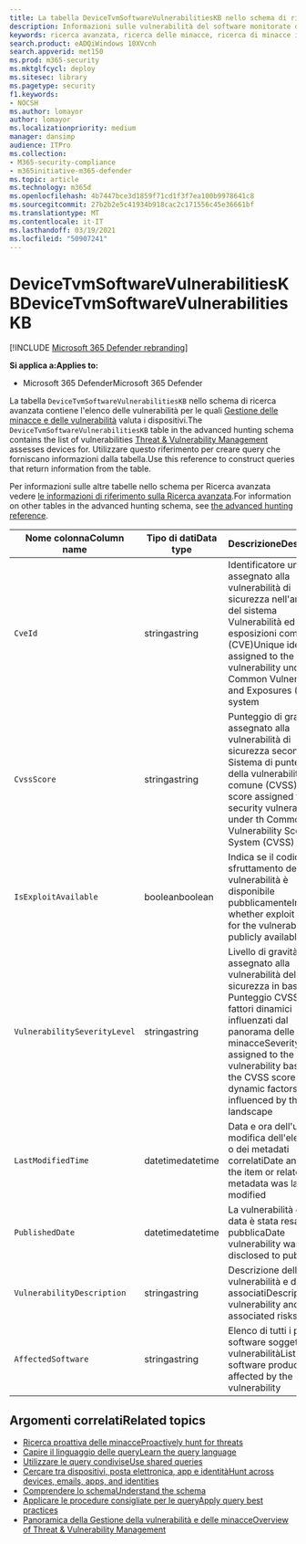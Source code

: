 ```yaml
---
title: La tabella DeviceTvmSoftwareVulnerabilitiesKB nello schema di ricerca avanzata
description: Informazioni sulle vulnerabilità del software monitorate dalla Gestione delle minacce e delle vulnerabilità nella tabella DeviceTvmSoftwareVulnerabilitiesKB dello schema di ricerca avanzata.
keywords: ricerca avanzata, ricerca delle minacce, ricerca di minacce informatiche, protezione dalle minacce Microsoft, Microsoft 365, mtp, m365, ricerca, query, telemetria, schema, riferimento, kusto, tabella, colonna, tipo di dati, descrizione, gestione delle vulnerabilità & delle minacce, TVM, gestione dei dispositivi, software, inventario, vulnerabilità, ID CVE, CVSS, DeviceTvmSoftwareVulnerabilitiesKB
search.product: eADQiWindows 10XVcnh
search.appverid: met150
ms.prod: m365-security
ms.mktglfcycl: deploy
ms.sitesec: library
ms.pagetype: security
f1.keywords:
- NOCSH
ms.author: lomayor
author: lomayor
ms.localizationpriority: medium
manager: dansimp
audience: ITPro
ms.collection:
- M365-security-compliance
- m365initiative-m365-defender
ms.topic: article
ms.technology: m365d
ms.openlocfilehash: 4b7447bce3d1859f71cd1f3f7ea100b9978641c8
ms.sourcegitcommit: 27b2b2e5c41934b918cac2c171556c45e36661bf
ms.translationtype: MT
ms.contentlocale: it-IT
ms.lasthandoff: 03/19/2021
ms.locfileid: "50907241"
---
```

# <a name="devicetvmsoftwarevulnerabilitieskb"></a><span data-ttu-id="2cc26-104">DeviceTvmSoftwareVulnerabilitiesKB</span><span class="sxs-lookup"><span data-stu-id="2cc26-104">DeviceTvmSoftwareVulnerabilitiesKB</span></span>

[!INCLUDE [Microsoft 365 Defender rebranding](../includes/microsoft-defender.md)]


<span data-ttu-id="2cc26-105">**Si applica a:**</span><span class="sxs-lookup"><span data-stu-id="2cc26-105">**Applies to:**</span></span>
- <span data-ttu-id="2cc26-106">Microsoft 365 Defender</span><span class="sxs-lookup"><span data-stu-id="2cc26-106">Microsoft 365 Defender</span></span>



<span data-ttu-id="2cc26-107">La tabella `DeviceTvmSoftwareVulnerabilitiesKB` nello schema di ricerca avanzata contiene l'elenco delle vulnerabilità per le quali [Gestione delle minacce e delle vulnerabilità](/windows/security/threat-protection/microsoft-defender-atp/next-gen-threat-and-vuln-mgt) valuta i dispositivi.</span><span class="sxs-lookup"><span data-stu-id="2cc26-107">The `DeviceTvmSoftwareVulnerabilitiesKB` table in the advanced hunting schema contains the list of vulnerabilities [Threat & Vulnerability Management](/windows/security/threat-protection/microsoft-defender-atp/next-gen-threat-and-vuln-mgt) assesses devices for.</span></span> <span data-ttu-id="2cc26-108">Utilizzare questo riferimento per creare query che forniscano informazioni dalla tabella.</span><span class="sxs-lookup"><span data-stu-id="2cc26-108">Use this reference to construct queries that return information from the table.</span></span>

<span data-ttu-id="2cc26-109">Per informazioni sulle altre tabelle nello schema per Ricerca avanzata vedere [le informazioni di riferimento sulla Ricerca avanzata](advanced-hunting-schema-tables.md).</span><span class="sxs-lookup"><span data-stu-id="2cc26-109">For information on other tables in the advanced hunting schema, see [the advanced hunting reference](advanced-hunting-schema-tables.md).</span></span>

| <span data-ttu-id="2cc26-110">Nome colonna</span><span class="sxs-lookup"><span data-stu-id="2cc26-110">Column name</span></span> | <span data-ttu-id="2cc26-111">Tipo di dati</span><span class="sxs-lookup"><span data-stu-id="2cc26-111">Data type</span></span> | <span data-ttu-id="2cc26-112">Descrizione</span><span class="sxs-lookup"><span data-stu-id="2cc26-112">Description</span></span> |
|-------------|-----------|-------------|
| `CveId` | <span data-ttu-id="2cc26-113">stringa</span><span class="sxs-lookup"><span data-stu-id="2cc26-113">string</span></span> | <span data-ttu-id="2cc26-114">Identificatore univoco assegnato alla vulnerabilità di sicurezza nell'ambito del sistema Vulnerabilità ed esposizioni comuni (CVE)</span><span class="sxs-lookup"><span data-stu-id="2cc26-114">Unique identifier assigned to the security vulnerability under the Common Vulnerabilities and Exposures (CVE) system</span></span> |
| `CvssScore` | <span data-ttu-id="2cc26-115">stringa</span><span class="sxs-lookup"><span data-stu-id="2cc26-115">string</span></span> | <span data-ttu-id="2cc26-116">Punteggio di gravità assegnato alla vulnerabilità di sicurezza secondo il Sistema di punteggio della vulnerabilità comune (CVSS)</span><span class="sxs-lookup"><span data-stu-id="2cc26-116">Severity score assigned to the security vulnerability under th Common Vulnerability Scoring System (CVSS)</span></span> |
| `IsExploitAvailable` | <span data-ttu-id="2cc26-117">boolean</span><span class="sxs-lookup"><span data-stu-id="2cc26-117">boolean</span></span> | <span data-ttu-id="2cc26-118">Indica se il codice di sfruttamento della vulnerabilità è disponibile pubblicamente</span><span class="sxs-lookup"><span data-stu-id="2cc26-118">Indicates whether exploit code for the vulnerability is publicly available</span></span> |
| `VulnerabilitySeverityLevel` | <span data-ttu-id="2cc26-119">stringa</span><span class="sxs-lookup"><span data-stu-id="2cc26-119">string</span></span> | <span data-ttu-id="2cc26-120">Livello di gravità assegnato alla vulnerabilità della sicurezza in base al Punteggio CVSS e ai fattori dinamici influenzati dal panorama delle minacce</span><span class="sxs-lookup"><span data-stu-id="2cc26-120">Severity level assigned to the security vulnerability based on the CVSS score and dynamic factors influenced by the threat landscape</span></span> |
| `LastModifiedTime` | <span data-ttu-id="2cc26-121">datetime</span><span class="sxs-lookup"><span data-stu-id="2cc26-121">datetime</span></span> | <span data-ttu-id="2cc26-122">Data e ora dell'ultima modifica dell'elemento o dei metadati correlati</span><span class="sxs-lookup"><span data-stu-id="2cc26-122">Date and time the item or related metadata was last modified</span></span> |
| `PublishedDate` | <span data-ttu-id="2cc26-123">datetime</span><span class="sxs-lookup"><span data-stu-id="2cc26-123">datetime</span></span> | <span data-ttu-id="2cc26-124">La vulnerabilità della data è stata resa pubblica</span><span class="sxs-lookup"><span data-stu-id="2cc26-124">Date vulnerability was disclosed to public</span></span> |
| `VulnerabilityDescription` | <span data-ttu-id="2cc26-125">stringa</span><span class="sxs-lookup"><span data-stu-id="2cc26-125">string</span></span> | <span data-ttu-id="2cc26-126">Descrizione della vulnerabilità e dei rischi associati</span><span class="sxs-lookup"><span data-stu-id="2cc26-126">Description of vulnerability and associated risks</span></span> |
| `AffectedSoftware` | <span data-ttu-id="2cc26-127">stringa</span><span class="sxs-lookup"><span data-stu-id="2cc26-127">string</span></span> | <span data-ttu-id="2cc26-128">Elenco di tutti i prodotti software soggetti alla vulnerabilità</span><span class="sxs-lookup"><span data-stu-id="2cc26-128">List of all software products affected by the vulnerability</span></span> |

## <a name="related-topics"></a><span data-ttu-id="2cc26-129">Argomenti correlati</span><span class="sxs-lookup"><span data-stu-id="2cc26-129">Related topics</span></span>

- [<span data-ttu-id="2cc26-130">Ricerca proattiva delle minacce</span><span class="sxs-lookup"><span data-stu-id="2cc26-130">Proactively hunt for threats</span></span>](advanced-hunting-overview.md)
- [<span data-ttu-id="2cc26-131">Capire il linguaggio delle query</span><span class="sxs-lookup"><span data-stu-id="2cc26-131">Learn the query language</span></span>](advanced-hunting-query-language.md)
- [<span data-ttu-id="2cc26-132">Utilizzare le query condivise</span><span class="sxs-lookup"><span data-stu-id="2cc26-132">Use shared queries</span></span>](advanced-hunting-shared-queries.md)
- [<span data-ttu-id="2cc26-133">Cercare tra dispositivi, posta elettronica, app e identità</span><span class="sxs-lookup"><span data-stu-id="2cc26-133">Hunt across devices, emails, apps, and identities</span></span>](advanced-hunting-query-emails-devices.md)
- [<span data-ttu-id="2cc26-134">Comprendere lo schema</span><span class="sxs-lookup"><span data-stu-id="2cc26-134">Understand the schema</span></span>](advanced-hunting-schema-tables.md)
- [<span data-ttu-id="2cc26-135">Applicare le procedure consigliate per le query</span><span class="sxs-lookup"><span data-stu-id="2cc26-135">Apply query best practices</span></span>](advanced-hunting-best-practices.md)
- [<span data-ttu-id="2cc26-136">Panoramica della Gestione della vulnerabilità e delle minacce</span><span class="sxs-lookup"><span data-stu-id="2cc26-136">Overview of Threat & Vulnerability Management</span></span>](/windows/security/threat-protection/microsoft-defender-atp/next-gen-threat-and-vuln-mgt)